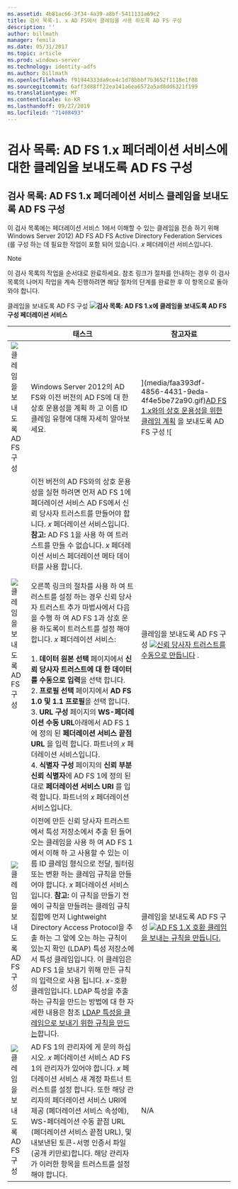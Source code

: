 ```yaml
---
ms.assetid: 4b81ac66-3f34-4a39-a8bf-5411131a69c2
title: 검사 목록-1. x AD FS에서 클레임을 사용 하도록 AD FS 구성
description: ''
author: billmath
manager: femila
ms.date: 05/31/2017
ms.topic: article
ms.prod: windows-server
ms.technology: identity-adfs
ms.author: billmath
ms.openlocfilehash: f91944333da9ce4c1d78bbbf7b3652f1118e1f08
ms.sourcegitcommit: 6aff3d88ff22ea141a6ea6572a5ad8dd6321f199
ms.translationtype: MT
ms.contentlocale: ko-KR
ms.lasthandoff: 09/27/2019
ms.locfileid: "71408493"
---
```

# <a name="checklist-configuring-ad-fs-to-send-claims-to-an-ad-fs-1x-federation-service"></a>검사 목록: AD FS 1.x 페더레이션 서비스에 대한 클레임을 보내도록 AD FS 구성

  
## <a name="checklist-configuring-ad-fs-to-send-claims-to-an-adfs1x-federation-service"></a>검사 목록: AD FS 1.x 페더레이션 서비스 클레임을 보내도록 AD FS 구성  
이 검사 목록에는 페더레이션 서비스 1에서 이해할 수 있는 클레임을 전송 하기 위해 Windows Server 2012\) AD FS AD FS Active Directory Federation Services \(를 구성 하는 데 필요한 작업이 포함 되어 있습니다. *x* 페더레이션 서비스입니다.  
  
> [!NOTE]  
> 이 검사 목록의 작업을 순서대로 완료하세요. 참조 링크가 절차를 안내하는 경우 이 검사 목록의 나머지 작업을 계속 진행하려면 해당 절차의 단계를 완료한 후 이 항목으로 돌아와야 합니다.  
  
클레임을 보내도록 AD FS 구성 ![](media/2b05dce3-938f-4168-9b8f-1f4398cbdb9b.gif)**검사 목록: AD FS 1.x에 클레임을 보내도록 AD FS 구성 페더레이션 서비스**  
  
||태스크|참고자료|  
|-|--------|-------------|  
|![클레임을 보내도록 AD FS 구성](media/icon_checkboxo.gif)|Windows Server 2012의 AD FS와 이전 버전의 AD FS에 대 한 상호 운용성을 계획 하 고 이름 ID 클레임 유형에 대해 자세히 알아보세요.|](media/faa393df-4856-4431-9eda-4f4e5be72a90.gif)[AD FS 1.x와의 상호 운용성을 위한 클레임 계획](https://technet.microsoft.com/library/ff678040.aspx) 을 보내도록 AD FS 구성 ![|  
|![클레임을 보내도록 AD FS 구성](media/icon_checkboxo.gif)|이전 버전의 AD FS와의 상호 운용성을 실현 하려면 먼저 AD FS 1에 페더레이션 서비스 AD FS에서 신뢰 당사자 트러스트를 만들어야 합니다. *x* 페더레이션 서비스입니다. **참고:** AD FS 1을 사용 하 여 트러스트를 만들 수 없습니다. *x* 페더레이션 서비스 페더레이션 메타 데이터를 사용 합니다.<br /><br />오른쪽 링크의 절차를 사용 하 여 트러스트를 설정 하는 경우 신뢰 당사자 트러스트 추가 마법사에서 다음을 수행 하 여 AD FS 1과 상호 운용 하도록이 트러스트를 설정 해야 합니다. *x* 페더레이션 서비스:<br /><br />1. **데이터 원본 선택** 페이지에서 **신뢰 당사자 트러스트에 대 한 데이터를 수동으로 입력**을 선택 합니다.<br />2. **프로필 선택** 페이지에서 **AD FS 1.0 및 1.1 프로필**을 선택 합니다.<br />3. **URL 구성** 페이지의 **WS\-페더레이션 수동 URL**아래에서 AD FS 1에 정의 된 **페더레이션 서비스 끝점 URL** 을 입력 합니다. 파트너의 *x* 페더레이션 서비스입니다.<br />4. **식별자 구성** 페이지의 **신뢰 부분 신뢰 식별자**에 AD FS 1에 정의 된 대로 **페더레이션 서비스 URI** 를 입력 합니다. 파트너의 *x* 페더레이션 서비스입니다.|클레임을 보내도록 AD FS 구성 ![](media/faa393df-4856-4431-9eda-4f4e5be72a90.gif)[신뢰 당사자 트러스트를 수동으로 만듭니다](../../ad-fs/operations/Create-a-Relying-Party-Trust.md) .|  
|![클레임을 보내도록 AD FS 구성](media/icon_checkboxo.gif)|이전에 만든 신뢰 당사자 트러스트에서 특성 저장소에서 추출 된 들어오는 클레임을 사용 하 여 AD FS 1에서 이해 하 고 사용할 수 있는 이름 ID 클레임 형식으로 전달, 필터링 또는 변환 하는 클레임 규칙을 만들어야 합니다. *x* 페더레이션 서비스입니다. **참고:** 이 규칙을 만들기 전에이 규칙을 만들려는 클레임 규칙 집합에 먼저 Lightweight Directory Access Protocol을 추출 하는 그 앞에 오는 하는 규칙이 있는지 확인 \(LDAP\) 특성 저장소에서 특성 클레임입니다. 이 클레임은 AD FS 1을 보내기 위해 만든 규칙의 입력으로 사용 됩니다. *x*\-호환 클레임입니다. LDAP 특성을 추출 하는 규칙을 만드는 방법에 대 한 자세한 내용은 참조 [LDAP 특성을 클레임으로 보내기 위한 규칙을 만드는](../../ad-fs/operations/Create-a-Rule-to-Send-LDAP-Attributes-as-Claims.md)합니다.|클레임을 보내도록 AD FS 구성 ![](media/faa393df-4856-4431-9eda-4f4e5be72a90.gif)[AD FS 1.X 호환 클레임을 보내는 규칙을 만듭니다.](../../ad-fs/operations/Create-a-Rule-to-Send-an-AD-FS-1x-Compatible-Claim.md)|  
|![클레임을 보내도록 AD FS 구성](media/icon_checkboxo.gif)|AD FS 1의 관리자에 게 문의 하십시오. *x* 페더레이션 서비스 AD FS 1의 관리자가 있어야 합니다. *x* 페더레이션 서비스 새 계정 파트너 트러스트를 설정 합니다. 또한 해당 관리자의 페더레이션 서비스 URI에 제공 \(페더레이션 서비스 속성에\), WS\-페더레이션 수동 끝점 URL \(페더레이션 서비스 끝점 URL\), 및 내보낸된 토큰\-서명 인증서 파일 \(공개 키만로\)합니다. 해당 관리자가 이러한 항목을 트러스트를 설정 해야 합니다.|N\/A|  
  

